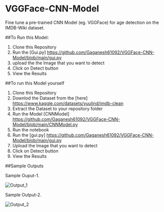 # VGGFace-CNN-Model
Fine tune a pre-trained CNN Model (eg. VGGFace) for age detection on the IMDB-Wiki dataset.

##To Run this Model:

1. Clone this Repository
2. Run the [Gui.py] https://github.com/Gaganesh61092/VGGFace-CNN-Model/blob/main/gui.py
3. upload the the Image that you want to detect
4. Click on Detect button
5. View the Results

##To run this Model yourself

1. Clone this Repository
2. Downlod the Dataset from the [here] https://www.kaggle.com/datasets/yuulind/imdb-clean
3. Extract the Dataset to your repository folder
4. Run the Model [CNNModel] https://github.com/Gaganesh61092/VGGFace-CNN-Model/blob/main/CNNModel.py
5. Run the notebook
6. Run the [gui.py] https://github.com/Gaganesh61092/VGGFace-CNN-Model/blob/main/gui.py
7. Upload the Image that you want to detect
8. Click on Detect button
9. View the Results

##Sample Outputs

Sample Ouput-1.

![Output_1](https://github.com/Gaganesh61092/VGGFace-CNN-Model/assets/168741795/5ac2d7b5-e6db-42c5-8968-6fa3466927cf)

Sample Output-2.

![Output_2](https://github.com/Gaganesh61092/VGGFace-CNN-Model/assets/168741795/507ee0ea-6b9f-4d90-9b4e-bbd735020404)

